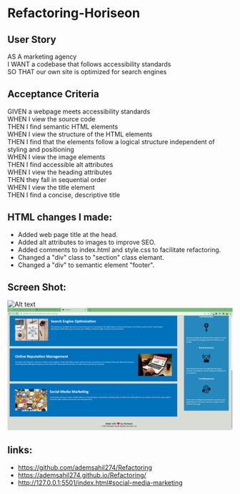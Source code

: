 # Refactoring-Horiseon

## User Story
AS A marketing agency <br>
I WANT a codebase that follows accessibility standards <br>
SO THAT our own site is optimized for search engines <br>

## Acceptance Criteria

GIVEN a webpage meets accessibility standards <br>
WHEN I view the source code <br>
THEN I find semantic HTML elements <br>
WHEN I view the structure of the HTML elements <br>
THEN I find that the elements follow a logical structure independent of styling and positioning <br>
WHEN I view the image elements <br>
THEN I find accessible alt attributes <br>
WHEN I view the heading attributes <br>
THEN they fall in sequential order <br>
WHEN I view the title element <br>
THEN I find a concise, descriptive title <br>

## HTML changes I made:
* Added web page title at the head. <br>
* Added alt attributes to images to improve SEO. <br>
* Added comments to index.html and style.css to facilitate refactoring. <br>
* Changed a "div" class to "section" class elemant. <br>
* Changed a "div" to semantic element "footer". <br>

## Screen Shot:
![Alt text](assets/images/ScreenShot%201.PNG)
![Alt text](assets/images/Screen%20Shot%202.PNG)

## links:
* https://github.com/ademsahil274/Refactoring
* https://ademsahil274.github.io/Refactoring/
* http://127.0.0.1:5501/index.html#social-media-marketing
